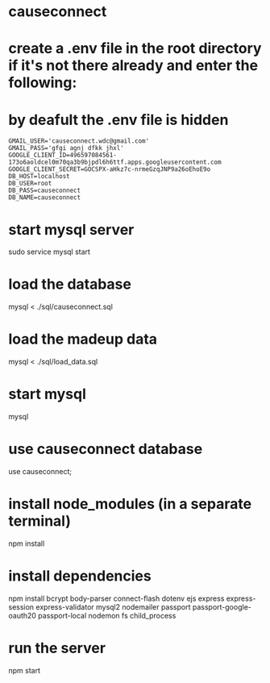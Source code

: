 # causeconnect


# create a .env file in the root directory if it's not there already and enter the following:
# by deafult the .env file is hidden

    GMAIL_USER='causeconnect.wdc@gmail.com'
    GMAIL_PASS='gfgi agnj dfkk jhxl'
    GOOGLE_CLIENT_ID=496597084561-173o6aoldcel0m70qa3b9bjpdl6h6ttf.apps.googleusercontent.com
    GOOGLE_CLIENT_SECRET=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
    DB_HOST=localhost
    DB_USER=root
    DB_PASS=causeconnect
    DB_NAME=causeconnect

# start mysql server
sudo service mysql start

# load the database
mysql < ./sql/causeconnect.sql

# load the madeup data
mysql < ./sql/load_data.sql

# start mysql
mysql

# use causeconnect database
use causeconnect;

# install node_modules (in a separate terminal)
npm install

# install dependencies
npm install bcrypt body-parser connect-flash dotenv ejs express express-session express-validator mysql2 nodemailer passport passport-google-oauth20 passport-local nodemon fs child_process

# run the server
npm start
